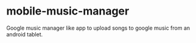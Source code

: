 mobile-music-manager
====================

Google music manager like app to upload songs to google music from an android tablet.